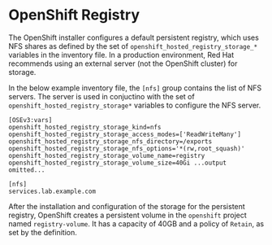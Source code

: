 # OpenShift Registry

The OpenShift installer configures a default persistent registry, which uses NFS shares as defined by the set of `openshift_hosted_registry_storage_*` variables in the inventory file. In a production environment, Red Hat recommends using an external server (not the OpenShift cluster) for storage.

In the below example inventory file, the `[nfs]` group contains the list of NFS servers. The server is used in conjuctino with the set of `openshift_hosted_registry_storage*` variables to configure the NFS server.

```
[OSEv3:vars]
openshift_hosted_registry_storage_kind=nfs
openshift_hosted_registry_storage_access_modes=['ReadWriteMany']
openshift_hosted_registry_storage_nfs_directory=/exports
openshift_hosted_registry_storage_nfs_options='*(rw,root_squash)'
openshift_hosted_registry_storage_volume_name=registry
openshift_hosted_registry_storage_volume_size=40Gi ...output omitted...

[nfs]
services.lab.example.com
```

After the installation and configuration of the storage for the persistent registry, OpenShift creates a persistent volume in the `openshift` project named `registry-volume`. It has a capacity of 40GB and a policy of `Retain`, as set by the definition.
